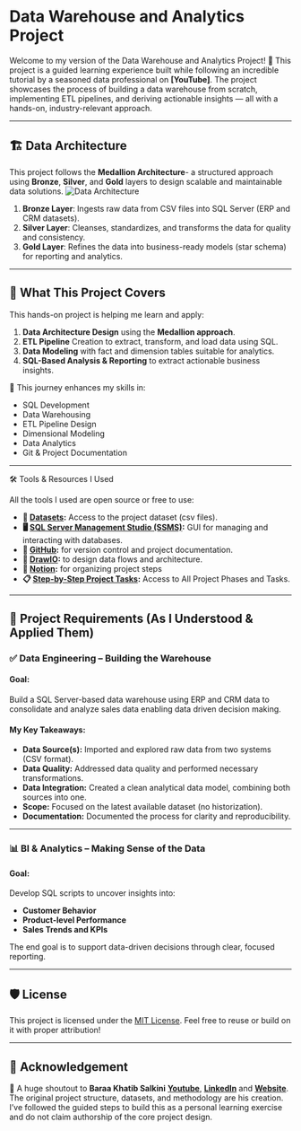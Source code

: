 # Data Warehouse and Analytics Project

Welcome to my version of the Data Warehouse and Analytics Project! 🚀
This project is a guided learning experience built while following an incredible tutorial by a seasoned data professional on **[YouTube]**. The project showcases the process of building a data warehouse from scratch, implementing ETL pipelines, and deriving actionable insights — all with a hands-on, industry-relevant approach.

---

## 🏗️ Data Architecture

This project follows the **Medallion Architecture**- a structured approach using **Bronze**, **Silver**, and **Gold** layers to design scalable and maintainable data solutions.
![Data Architecture](https://github.com/user-attachments/assets/90562c9a-e28c-40e6-a3da-ca77dc4528a3)

1. **Bronze Layer**: Ingests raw data from CSV files into SQL Server (ERP and CRM datasets).
2. **Silver Layer**: Cleanses, standardizes, and transforms the data for quality and consistency.
3. **Gold Layer**: Refines the data into business-ready models (star schema) for reporting and analytics.

---

## 📖 What This Project Covers

This hands-on project is helping me learn and apply:

1. **Data Architecture Design** using the **Medallion approach**.
2. **ETL Pipeline** Creation to extract, transform, and load data using SQL.
3. **Data Modeling** with fact and dimension tables suitable for analytics.
4. **SQL-Based Analysis & Reporting** to extract actionable business insights.

🎯 This journey enhances my skills in:
- SQL Development
- Data Warehousing
- ETL Pipeline Design
- Dimensional Modeling
- Data Analytics
- Git & Project Documentation

---

🛠️ Tools & Resources I Used

All the tools I used are open source or free to use:
- **📂 [Datasets](Datasets/):** Access to the project dataset (csv files).
- **🖥️ [SQL Server Management Studio (SSMS)](https://learn.microsoft.com/en-us/ssms/install/install?view=sql-server-ver16):** GUI for managing and interacting with databases.
- **🔧 [GitHub](https://github.com/):** for version control and project documentation.
- **🎨 [DrawIO](https://www.drawio.com/):** to design data flows and architecture.
- **🧠 [Notion](https://www.notion.com/):** for organizing project steps
- **📋 [Step-by-Step Project Tasks](https://www.notion.so/Data-Warehouse-Project-22c3e2a31005806b8e59c3510c87dde9?source=copy_link):** Access to All Project Phases and Tasks.

---

## 🚀 Project Requirements (As I Understood & Applied Them)

### ✅ Data Engineering – Building the Warehouse

#### Goal:
Build a SQL Server-based data warehouse using ERP and CRM data to consolidate and analyze sales data enabling data driven decision making.

#### My Key Takeaways:
- **Data Source(s):** Imported and explored raw data from two systems (CSV format).
- **Data Quality:** Addressed data quality and performed necessary transformations.
- **Data Integration:** Created a clean analytical data model, combining both sources into one.
- **Scope:** Focused on the latest available dataset (no historization).
- **Documentation:** Documented the process for clarity and reproducibility.

---

### 📊 BI & Analytics – Making Sense of the Data

#### Goal:
Develop SQL scripts to uncover insights into:
- **Customer Behavior**
- **Product-level Performance**
- **Sales Trends and KPIs**

The end goal is to support data-driven decisions through clear, focused reporting.

---

## 🛡️ License

This project is licensed under the [MIT License](LICENSE). Feel free to reuse or build on it with proper attribution!

---

## 🌟 Acknowledgement

🙏 A huge shoutout to **Baraa Khatib Salkini** **[Youtube](https://www.youtube.com/@DataWithBaraa)**, **[LinkedIn](https://www.linkedin.com/in/baraa-khatib-salkini-845b1b55/)** and **[Website](https://www.datawithbaraa.com/)**. The original project structure, datasets, and methodology are his creation. I’ve followed the guided steps to build this as a personal learning exercise and do not claim authorship of the core project design.
